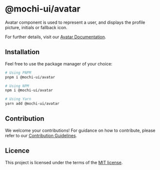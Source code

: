 # @mochi-ui/avatar

Avatar component is used to represent a user, and displays the profile picture,
initials or fallback icon.

For further details, visit our
[Avatar Documentation](https://ds.console.so/?path=/docs/components-avatar--docs).

## Installation

Feel free to use the package manager of your choice:

```sh
# Using PNPM
pnpm i @mochi-ui/avatar

# Using NPM
npm i @mochi-ui/avatar

# Using Yarn
yarn add @mochi-ui/avatar
```

## Contribution

We welcome your contributions! For guidance on how to contribute, please refer
to our [Contribution Guidelines](/CONTRIBUTING.md).

## Licence

This project is licensed under the terms of the
[MIT license](https://choosealicense.com/licenses/mit/).
